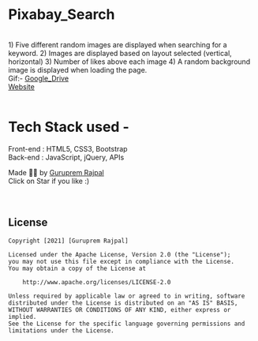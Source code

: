 # Pixabay_Search
<br>
1) Five different random images are displayed when searching for a keyword.
2) Images are displayed based on layout selected (vertical, horizontal)
3) Number of likes above each image
4) A random background image is displayed when loading the page. <br>
Gif:-
<a href = "https://drive.google.com/file/d/13GXCHTblA29KCs4Fq2one6KdzaE8qbrN/view?usp=sharing"> Google_Drive </a> 
<br>
<a href="https://gurupremrajpal.github.io/Pixabay_Search/Pixabay_Search/index.html"> Website </a>
<br>
<br>

# Tech Stack used - 
Front-end : HTML5, CSS3, Bootstrap <br>
Back-end : JavaScript, jQuery, APIs <br>

Made ✌🏻 by <a href="https://www.linkedin.com/in/guruprem-singh-rajpal-67b486122/"> Guruprem Rajpal </a>
<br>
Click on Star if you like :)
<br>
<br>
<br>
## License

    Copyright [2021] [Guruprem Rajpal]

    Licensed under the Apache License, Version 2.0 (the "License");
    you may not use this file except in compliance with the License.
    You may obtain a copy of the License at

        http://www.apache.org/licenses/LICENSE-2.0

    Unless required by applicable law or agreed to in writing, software
    distributed under the License is distributed on an "AS IS" BASIS,
    WITHOUT WARRANTIES OR CONDITIONS OF ANY KIND, either express or implied.
    See the License for the specific language governing permissions and
    limitations under the License.


